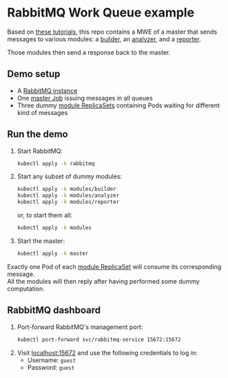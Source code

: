 # RabbitMQ Work Queue example

Based on [these tutorials](https://www.rabbitmq.com/tutorials/tutorial-two-go.html),
this repo contains a MWE of a master that sends messages to various modules:
a [builder](modules/builder),
an [analyzer](modules/analyzer),
and a [reporter](modules/reporter).

Those modules then send a response back to the master.

## Demo setup

- A [RabbitMQ instance](https://kubernetes.io/docs/tasks/job/coarse-parallel-processing-work-queue/#starting-a-message-queue-service)
- One [master Job](master/master.yaml) issuing messages in all queues
- Three dummy [module ReplicaSets](modules) containing Pods waiting for different kind of messages 

## Run the demo

1. Start RabbitMQ:
    ```bash
    kubectl apply -k rabbitmq
    ```
1. Start any subset of dummy modules:
    ```bash
    kubectl apply -k modules/builder
    kubectl apply -k modules/analyzer
    kubectl apply -k modules/reporter
    ```
   or, to start them all:
    ```bash
    kubectl apply -k modules
    ```
1. Start the master:
    ```bash
    kubectl apply -k master
    ```

Exactly one Pod of each [module ReplicaSet](modules) will consume its corresponding message.\
All the modules will then reply after having performed some dummy computation.

## RabbitMQ dashboard

1. Port-forward RabbitMQ's management port:
    ```bash
    kubectl port-forward svc/rabbitmq-service 15672:15672
    ```
1. Visit [localhost:15672](http://localhost:15672) and use the following credentials to log in:
    - Username: `guest`
    - Password: `guest`
